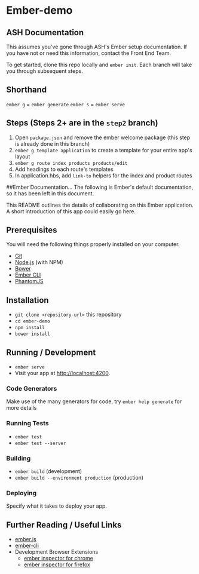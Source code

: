 # Ember-demo

## ASH Documentation
This assumes you've gone through ASH's Ember setup documentation. If you have not or need this information, contact the Front End Team.

To get started, clone this repo locally and `ember init`. Each branch will take you through subsequent steps.

## Shorthand
`ember g` = `ember generate`
`ember s` = `ember serve`

## Steps (Steps 2+ are in the `step2` branch)
1. Open `package.json` and remove the ember welcome package (this step is already done in this branch)
1. `ember g template application` to create a template for your entire app's layout
1. `ember g route index products products/edit`
1. Add headings to each route's templates
1. In application.hbs, add `link-to` helpers for the index and product routes


##Ember Documentation...
The following is Ember's default documentation, so it has been left in this document.

This README outlines the details of collaborating on this Ember application.
A short introduction of this app could easily go here.

## Prerequisites

You will need the following things properly installed on your computer.

* [Git](http://git-scm.com/)
* [Node.js](http://nodejs.org/) (with NPM)
* [Bower](http://bower.io/)
* [Ember CLI](http://ember-cli.com/)
* [PhantomJS](http://phantomjs.org/)

## Installation

* `git clone <repository-url>` this repository
* `cd ember-demo`
* `npm install`
* `bower install`

## Running / Development

* `ember serve`
* Visit your app at [http://localhost:4200](http://localhost:4200).

### Code Generators

Make use of the many generators for code, try `ember help generate` for more details

### Running Tests

* `ember test`
* `ember test --server`

### Building

* `ember build` (development)
* `ember build --environment production` (production)

### Deploying

Specify what it takes to deploy your app.

## Further Reading / Useful Links

* [ember.js](http://emberjs.com/)
* [ember-cli](http://ember-cli.com/)
* Development Browser Extensions
  * [ember inspector for chrome](https://chrome.google.com/webstore/detail/ember-inspector/bmdblncegkenkacieihfhpjfppoconhi)
  * [ember inspector for firefox](https://addons.mozilla.org/en-US/firefox/addon/ember-inspector/)
